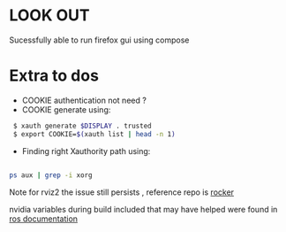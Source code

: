 # LOOK OUT

Sucessfully able to run firefox gui using compose

# Extra to dos

* COOKIE authentication not need ?
* COOKIE generate using:

```bash
 $ xauth generate $DISPLAY . trusted 
 $ export COOKIE=$(xauth list | head -n 1)

```

* Finding right Xauthority path using:

```bash

ps aux | grep -i xorg
```


Note for rviz2 the issue still persists , reference repo is [rocker](https://github.com/osrf/rocker/blob/main/src/rocker/nvidia_extension.py)

nvidia variables during build included that may have helped were found in [ros documentation](http://wiki.ros.org/docker/Tutorials/Hardware%20Acceleration)
